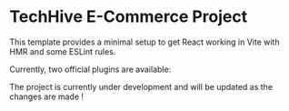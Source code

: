 # TechHive E-Commerce Project

This template provides a minimal setup to get React working in Vite with HMR and some ESLint rules.

Currently, two official plugins are available:

The project is currently under development and will be updated as the changes are made !
